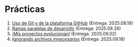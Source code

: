# Prácticas

1. [Uso de Git y de la plataforma GitHub](./1/README.md) (Entrega: 2025.08.19)
2. [Ramas paralelas de desarrollo](./2/README.md) (Entrega: 2025.08.26)
3. [¡Mis proyectos evolucionan!](./3/README.md) (Entrega: 2025.09.02)
4. [Ignorando archivos *innecesarios*](./4/README.md) (Entrega: 2025.09.18)
